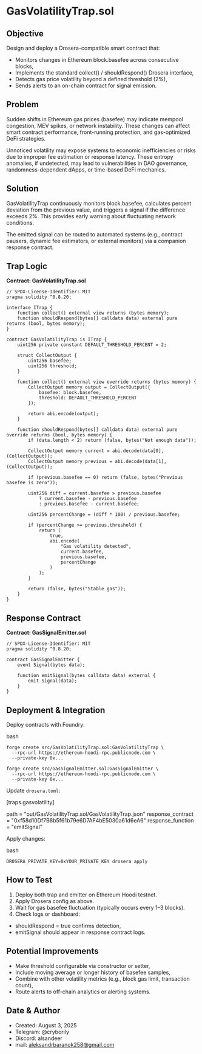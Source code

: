 # GasVolatilityTrap.sol

## Objective
Design and deploy a Drosera-compatible smart contract that:
- Monitors changes in Ethereum block.basefee across consecutive blocks,
- Implements the standard collect() / shouldRespond() Drosera interface,
- Detects gas price volatility beyond a defined threshold (2%),
- Sends alerts to an on-chain contract for signal emission.

## Problem
Sudden shifts in Ethereum gas prices (basefee) may indicate mempool congestion, MEV spikes, or network instability. These changes can affect smart contract performance, front-running protection, and gas-optimized DeFi strategies.

Unnoticed volatility may expose systems to economic inefficiencies or risks due to improper fee estimation or response latency.
These entropy anomalies, if undetected, may lead to vulnerabilities in DAO governance, randomness-dependent dApps, or time-based DeFi mechanics.

## Solution
GasVolatilityTrap continuously monitors block.basefee, calculates percent deviation from the previous value, and triggers a signal if the difference exceeds 2%. This provides early warning about fluctuating network conditions.

The emitted signal can be routed to automated systems (e.g., contract pausers, dynamic fee estimators, or external monitors) via a companion response contract.

## Trap Logic

**Contract: GasVolatilityTrap.sol**

```solidity
// SPDX-License-Identifier: MIT
pragma solidity ^0.8.20;

interface ITrap {
    function collect() external view returns (bytes memory);
    function shouldRespond(bytes[] calldata data) external pure returns (bool, bytes memory);
}

contract GasVolatilityTrap is ITrap {
    uint256 private constant DEFAULT_THRESHOLD_PERCENT = 2;

    struct CollectOutput {
        uint256 basefee;
        uint256 threshold;
    }

    function collect() external view override returns (bytes memory) {
        CollectOutput memory output = CollectOutput({
            basefee: block.basefee,
            threshold: DEFAULT_THRESHOLD_PERCENT
        });

        return abi.encode(output);
    }

    function shouldRespond(bytes[] calldata data) external pure override returns (bool, bytes memory) {
        if (data.length < 2) return (false, bytes("Not enough data"));

        CollectOutput memory current = abi.decode(data[0], (CollectOutput));
        CollectOutput memory previous = abi.decode(data[1], (CollectOutput));

        if (previous.basefee == 0) return (false, bytes("Previous basefee is zero"));

        uint256 diff = current.basefee > previous.basefee
            ? current.basefee - previous.basefee
            : previous.basefee - current.basefee;

        uint256 percentChange = (diff * 100) / previous.basefee;

        if (percentChange >= previous.threshold) {
            return (
                true,
                abi.encode(
                    "Gas volatility detected",
                    current.basefee,
                    previous.basefee,
                    percentChange
                )
            );
        }

        return (false, bytes("Stable gas"));
    }
}
```

## Response Contract

**Contract: GasSignalEmitter.sol**

```solidity
// SPDX-License-Identifier: MIT
pragma solidity ^0.8.20;

contract GasSignalEmitter {
    event Signal(bytes data);

    function emitSignal(bytes calldata data) external {
        emit Signal(data);
    }
}
```


## Deployment & Integration

Deploy contracts with Foundry:

bash

```solidity
forge create src/GasVolatilityTrap.sol:GasVolatilityTrap \
  --rpc-url https://ethereum-hoodi-rpc.publicnode.com \
  --private-key 0x...
```

```solidity
forge create src/GasSignalEmitter.sol:GasSignalEmitter \
  --rpc-url https://ethereum-hoodi-rpc.publicnode.com \
  --private-key 0x...
```

Update `drosera.toml`:

[traps.gasvolatility]

path = "out/GasVolatilityTrap.sol/GasVolatilityTrap.json"
response_contract = "0xf58d10Df7B8b5f61b79e6D7AF4bE5030a61d6eA6"
response_function = "emitSignal"



Apply changes:

bash

```solidity
DROSERA_PRIVATE_KEY=0xYOUR_PRIVATE_KEY drosera apply
```

## How to Test
1. Deploy both trap and emitter on Ethereum Hoodi testnet.
2. Apply Drosera config as above.
3. Wait for gas basefee fluctuation (typically occurs every 1–3 blocks).
4. Check logs or dashboard:
- shouldRespond = true confirms detection,
- emitSignal should appear in response contract logs.

## Potential Improvements
- Make threshold configurable via constructor or setter,
- Include moving average or longer history of basefee samples,
- Combine with other volatility metrics (e.g., block gas limit, transaction count),
- Route alerts to off-chain analytics or alerting systems.

## Date & Author
- Created: August 3, 2025
- Telegram: @cryborily
- Discord: alsandeer
- mail: aleksandrbaranok258@gmail.com 
